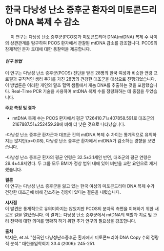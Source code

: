 
# 한국 다낭성 난소 증후군 환자의 미토콘드리아 DNA 복제 수 감소
　
이 연구는 다낭성 난소 증후군(PCOS)과 미토콘드리아 DNA(mtDNA) 복제 수 사이의 상관관계를 탐구하여 PCOS 환자에서 관찰된 mtDNA 감소를 강조합니다. PCOS의 잠재적인 분자 토대에 대한 통찰력을 제공합니다.

#### ***연구 방법***    
이 연구는 다낭성 난소 증후군(PCOS) 진단을 받은 28명의 한국 여성과 비슷한 연령 프로필과 규칙적인 생리 주기를 가진 28명의 건강한 대조군을 대상으로 진행되었습니다. 이 방법론은 이러한 개인의 말초 혈액 샘플에서 게놈 DNA를 추출하는 것을 포함했습니다. Real-Time PCR 기술을 사용하여 mtDNA 복제 수를 정량화하는 데 중점을 두었습니다.

**주요 측정 및 결과**

 - mtDNA 복제 수는 PCOS 환자에서 평균 1726410.71±407858.591로 대조군의 2167887.51±252459.28에 비해 더 낮은 것으로 나타났습니다.
 
 -다낭성 난소 증후군 환자군과 대조군 간의 mtDNA 복제 수 차이는 통계적으로 유의하지는 않지만(p=0.08), 다낭성 난소 증후군 환자에서 mtDNA가 감소하는 경향을 보였습니다.

 -다낭성 난소 증후군 환자의 평균 연령은 32.5±3.1세인 반면, 대조군의 평균 연령은 29.4±4.8세였다. 두 그룹 모두 BMI가 정상 범위 내에 있어 비만을 교란 요인으로 제거했습니다.

**결론**   
이 연구는 다낭성 난소 증후군을 앓고 있는 한국 여성의 미토콘드리아 DNA 복제 수가 건강한 대조군에 비해 감소하는 경향이 있다는 결론을 내렸습니다. 

**시사점**   
이 발견은 통계적으로 유의미하지는 않았지만 PCOS의 분자적 측면을 이해하기 위한 새로운 길을 열었습니다. 이 결과는 다낭성 난소 증후군에서 mtDNA의 역할과 치료 및 관리 전략에 대한 의미를 명확히 하기 위한 추가 연구의 필요성을 강조합니다.

**출처**   
박지은, et al. "한국인 다낭성난소증후군 환자에서 미토콘드리아 DNA Copy 수의 정량적 분석." 대한불임학회지 33.4 (2006): 245-251.
<!--stackedit_data:
eyJoaXN0b3J5IjpbLTQ3MzczMzY2NiwtNzYzMTA2NjcsMTM2ND
c4MzM4OV19
-->
